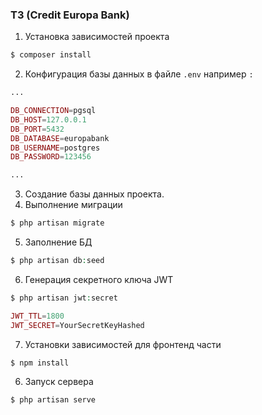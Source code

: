 ### ТЗ (Credit Europa Bank)

1. Установка зависимостей проекта
```php 
$ composer install
```

2. Конфигурация базы данных в файле ```.env``` например ```:```

```php 
...

DB_CONNECTION=pgsql
DB_HOST=127.0.0.1
DB_PORT=5432
DB_DATABASE=europabank
DB_USERNAME=postgres
DB_PASSWORD=123456

...
```

3. Создание базы данных проекта.
4. Выполнение миграции
```php 
$ php artisan migrate
```


5. Заполнение БД 
```php 
$ php artisan db:seed
```


6. Генерация секретного ключа JWT
```php
$ php artisan jwt:secret

JWT_TTL=1800
JWT_SECRET=YourSecretKeyHashed
```

7. Установки зависимостей для фронтенд части
```
$ npm install
```


6. Запуск сервера
```php 
$ php artisan serve
```


